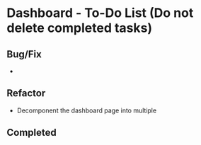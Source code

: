 # Dashboard - To-Do List (Do not delete completed tasks)

## Bug/Fix

-

## Refactor

- Decomponent the dashboard page into multiple

## Completed
